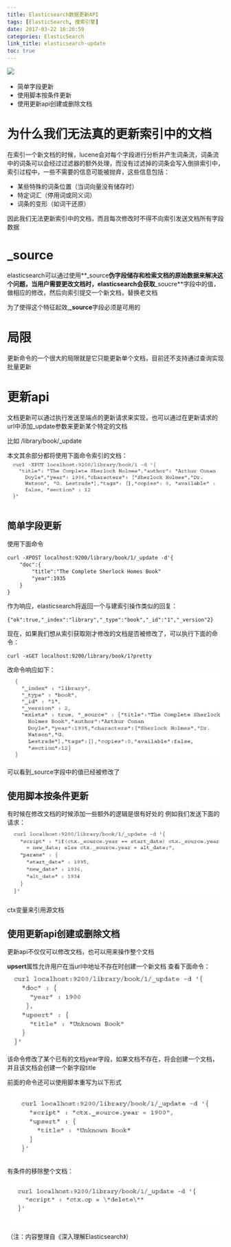 ```yaml
---
title: Elasticsearch数据更新API
tags: [ElasticSearch, 搜索引擎]
date: 2017-03-22 16:26:59
categories: ElasticSearch
link_title: elasticsearch-update
toc: true
---
```

![](http://onxkn9cbz.bkt.clouddn.com/elasticsearch.png)
> 
- 简单字段更新
- 使用脚本按条件更新
- 使用更新api创建或删除文档

<!-- more -->

# 为什么我们无法真的更新索引中的文档
在索引一个新文档的时候，lucene会对每个字段进行分析并产生词条流，词条流中的词条可以会经过过滤器的额外处理，而没有过滤掉的词条会写入倒排索引中，索引过程中，一些不需要的信息可能被抛弃，这些信息包括：
- 某些特殊的词条位置（当词向量没有储存时）
- 特定词汇（停用词或同义词）
- 词条的变形（如词干还原）

因此我们无法更新索引中的文档，而且每次修改时不得不向索引发送文档所有字段数据

# _source
elasticsearch可以通过使用**_source**伪字段储存和检索文档的原始数据来解决这个问题，当用户需要更改文档时，elasticsearch会获取**_soucre**字段中的值，做相应的修改，然后向索引提交一个新文档，替换老文档

为了使得这个特征起效,**_source**字段必须是可用的

# 局限
更新命令的一个很大的局限就是它只能更新单个文档，目前还不支持通过查询实现批量更新

# 更新api
文档更新可以通过执行发送至端点的更新请求来实现，也可以通过在更新请求的url中添加_update参数来更新某个特定的文档

比如 /library/book/_update

本文其余部分都将使用下面命令索引的文档：
![](elasticsearch-update/01.png)

## 简单字段更新
使用下面命令

    curl -XPOST localhost:9200/library/book/1/_update -d'{
        "doc":{
            "title":"The Complete Sherlock Homes Book"
            "year":1935
        }
    }
    
作为响应，elasticsearch将返回一个与建索引操作类似的回复：

    {"ok":true,"_index":"library","_type":"book","_id":"1","_version"2}
    
现在，如果我们想从索引获取刚才修改的文档是否被修改了，可以执行下面的命令：

    curl -xGET localhost:9200/library/book/1?pretty
    
改命令响应如下：
![](elasticsearch-update/02.png)

可以看到_source字段中的值已经被修改了

## 使用脚本按条件更新
有时候在修改文档的时候添加一些额外的逻辑是很有好处的
例如我们发送下面的请求：
![](elasticsearch-update/03.png)

ctx变量来引用源文档

## 使用更新api创建或删除文档
更新api不仅仅可以修改文档，也可以用来操作整个文档

**upsert**属性允许用户在当url中地址不存在时创建一个新文档
查看下面命令：
![](elasticsearch-update/04.png)
该命令修改了某个已有的文档year字段，如果文档不存在，将会创建一个文档，并且该文档会创建一个新字段title

前面的命令还可以使用脚本重写为以下形式

![](elasticsearch-update/05.png)

有条件的移除整个文档：

![](elasticsearch-update/06.png)

（注：内容整理自《深入理解Elasticsearch》）
